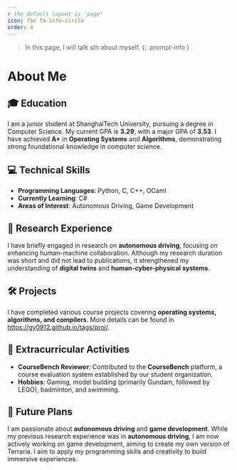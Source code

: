 ```yaml
---
# the default layout is 'page'
icon: fas fa-info-circle
order: 4
---
```


> In this page, I will talk sth about myself.
{: .prompt-info }


# About Me  

## 🎓 Education  
I am a junior student at ShanghaiTech University, pursuing a degree in Computer Science. My current GPA is **3.29**, with a major GPA of **3.53**. I have achieved **A+** in **Operating Systems** and **Algorithms**, demonstrating strong foundational knowledge in computer science.  

## 💻 Technical Skills  
- **Programming Languages**: Python, C, C++, OCaml  
- **Currently Learning**: C#  
- **Areas of Interest**: Autonomous Driving, Game Development  

## 🔬 Research Experience  
I have briefly engaged in research on **autonomous driving**, focusing on enhancing human-machine collaboration. Although my research duration was short and did not lead to publications, it strengthened my understanding of **digital twins** and **human-cyber-physical systems**.  

## 🛠 Projects  
I have completed various course projects covering **operating systems, algorithms, and compilers**. More details can be found in https://gy0912.github.io/tags/proj/.  

## 📌 Extracurricular Activities  
- **CourseBench Reviewer**: Contributed to the **CourseBench** platform, a course evaluation system established by our student organization.  
- **Hobbies**: Gaming, model building (primarily Gundam, followed by LEGO), badminton, and swimming.  

## 🎯 Future Plans  
I am passionate about **autonomous driving** and **game development**. While my previous research experience was in **autonomous driving**, I am now actively working on game development, aiming to create my own version of Terraria. I aim to apply my programming skills and creativity to build immersive experiences.  

